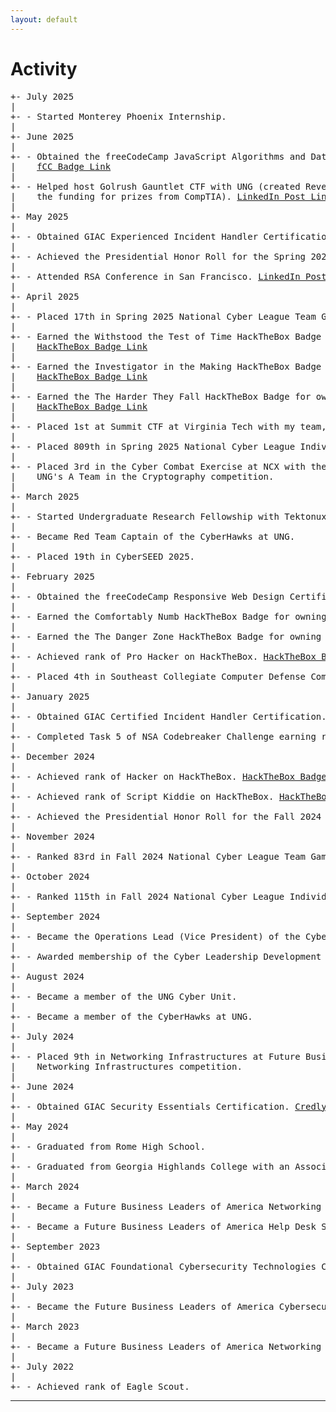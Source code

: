 ```yaml
---
layout: default
---
```


# Activity

<pre>
+- July 2025
|
+- - Started Monterey Phoenix Internship.
|
+- June 2025
|
+- - Obtained the freeCodeCamp JavaScript Algorithms and Data Structures Certification.
|    <a target="_blank" href="https://www.freecodecamp.org/certification/Hoshtoo/javascript-algorithms-and-data-structures-v8">fCC Badge Link</a>
|
+- - Helped host Golrush Gauntlet CTF with UNG (created Reverse Engineering Challenges and secured
|    the funding for prizes from CompTIA). <a target="_blank" href="https://www.linkedin.com/posts/stewart-cates_cybersecurity-ctf-cybercompetition-activity-7339529835993591808-rIQZ?utm_source=share&utm_medium=member_desktop&rcm=ACoAACvJmwQBKeZ3F4HnsiKpSYXLmNpPnOQGwcM">LinkedIn Post Link</a>
|
+- May 2025
|
+- - Obtained GIAC Experienced Incident Handler Certification. <a target="_blank" href="https://www.credly.com/badges/b52e47e2-ecbb-44a4-a45d-34cc9d627411/public_url">Credly Link</a>  <a target="_blank" href="https://www.linkedin.com/posts/stewart-cates_giac-experienced-incident-handler-certification-activity-7332613620553469952-b5mv?utm_source=share&utm_medium=member_desktop&rcm=ACoAACvJmwQBKeZ3F4HnsiKpSYXLmNpPnOQGwcM">LinkedIn Post Link</a>
|
+- - Achieved the Presidential Honor Roll for the Spring 2025 Semester at UNG. <a target="_blank" href="https://www.linkedin.com/posts/stewart-cates_stewart-cates-recognized-by-ung-president-activity-7330754838042931202-5oCv?utm_source=share&utm_medium=member_desktop&rcm=ACoAACvJmwQBKeZ3F4HnsiKpSYXLmNpPnOQGwcM">LinkedIn Post Link</a>
|
+- - Attended RSA Conference in San Francisco. <a target="_blank" href="https://www.linkedin.com/posts/stewart-cates_thrilled-to-have-represented-the-university-activity-7327569764585803776-DEh0?utm_source=share&utm_medium=member_desktop&rcm=ACoAACvJmwQBKeZ3F4HnsiKpSYXLmNpPnOQGwcM">LinkedIn Post Link</a>
|
+- April 2025
|
+- - Placed 17th in Spring 2025 National Cyber League Team Game. <a target="_blank" href="https://www.linkedin.com/posts/stewart-cates_a-couple-weekends-ago-i-had-the-pleasure-activity-7325720327760605185-JGqd?utm_source=share&utm_medium=member_desktop&rcm=ACoAACvJmwQBKeZ3F4HnsiKpSYXLmNpPnOQGwcM">LinkedIn Post Link</a>
|
+- - Earned the Withstood the Test of Time HackTheBox Badge for owning 50 machines.
|    <a target="_blank" href="https://www.hackthebox.com/achievement/badge/1986668/236">HackTheBox Badge Link</a>
|
+- - Earned the Investigator in the Making HackTheBox Badge for solving 5 sherlocks.
|    <a target="_blank" href="https://www.hackthebox.com/achievement/badge/1986668/242">HackTheBox Badge Link</a>
|
+- - Earned the The Harder They Fall HackTheBox Badge for owning 50 challenges.
|    <a target="_blank" href="https://www.hackthebox.com/achievement/badge/1986668/239">HackTheBox Badge Link</a>
|
+- - Placed 1st at Summit CTF at Virginia Tech with my team, "#?". <a target="_blank" href="https://www.linkedin.com/posts/stewart-cates_this-last-weekend-i-had-the-great-opportunity-activity-7318411392032595968-uXRl?utm_source=share&utm_medium=member_desktop&rcm=ACoAACvJmwQBKeZ3F4HnsiKpSYXLmNpPnOQGwcM">LinkedIn Post Link</a>
|
+- - Placed 809th in Spring 2025 National Cyber League Individual Game.
|
+- - Placed 3rd in the Cyber Combat Exercise at NCX with the NSA and served as Captain of
|    UNG's A Team in the Cryptography competition.
|
+- March 2025
|
+- - Started Undergraduate Research Fellowship with Tektonux LLC.
|
+- - Became Red Team Captain of the CyberHawks at UNG.
|
+- - Placed 19th in CyberSEED 2025.
|
+- February 2025
|
+- - Obtained the freeCodeCamp Responsive Web Design Certification. <a target="_blank" href="https://www.freecodecamp.org/certification/Hoshtoo/responsive-web-design">fCC Badge Link</a>
|
+- - Earned the Comfortably Numb HackTheBox Badge for owning 20 machines. <a target="_blank" href="https://www.hackthebox.com/achievement/badge/1986668/235">HackTheBox Badge Link</a>
|
+- - Earned the The Danger Zone HackTheBox Badge for owning 20 challenges. <a target="_blank" href="https://www.hackthebox.com/achievement/badge/1986668/238">HackTheBox Badge Link</a>
|
+- - Achieved rank of Pro Hacker on HackTheBox. <a target="_blank" href="https://www.hackthebox.com/achievement/badge/1986668/216">HackTheBox Badge Link</a>
|
+- - Placed 4th in Southeast Collegiate Computer Defense Competition Qualifiers.
|
+- January 2025
|
+- - Obtained GIAC Certified Incident Handler Certification. <a target="_blank" href="https://www.credly.com/badges/1145e17e-53e7-4923-83de-23fb9cff5266/public_url">Credly Link</a>  <a target="_blank" href="https://www.linkedin.com/posts/stewart-cates_thanks-to-funding-from-the-university-of-activity-7289718029175644160-to7p?utm_source=share&utm_medium=member_desktop&rcm=ACoAACvJmwQBKeZ3F4HnsiKpSYXLmNpPnOQGwcM">LinkedIn Post Link</a>
|
+- - Completed Task 5 of NSA Codebreaker Challenge earning rank of High Performer. <a target="_blank" href="https://www.linkedin.com/posts/stewart-cates_nsacodebreakerchallenge-cryptography-reverseengineering-activity-7289711186982387714-7JAK?utm_source=share&utm_medium=member_desktop&rcm=ACoAACvJmwQBKeZ3F4HnsiKpSYXLmNpPnOQGwcM">LinkedIn Post Link</a>
|
+- December 2024
|
+- - Achieved rank of Hacker on HackTheBox. <a target="_blank" href="https://www.hackthebox.com/achievement/badge/1986668/215">HackTheBox Badge Link</a>
|
+- - Achieved rank of Script Kiddie on HackTheBox. <a target="_blank" href="https://www.hackthebox.com/achievement/badge/1986668/214">HackTheBox Badge Link</a>
|
+- - Achieved the Presidential Honor Roll for the Fall 2024 Semester at UNG.
|
+- November 2024
|
+- - Ranked 83rd in Fall 2024 National Cyber League Team Game.
|
+- October 2024
|
+- - Ranked 115th in Fall 2024 National Cyber League Individual Game.
|
+- September 2024
|
+- - Became the Operations Lead (Vice President) of the CyberHawks at UNG.
|
+- - Awarded membership of the Cyber Leadership Development Program cohort at UNG.
|
+- August 2024
|
+- - Became a member of the UNG Cyber Unit.
|
+- - Became a member of the CyberHawks at UNG.
|
+- July 2024
|
+- - Placed 9th in Networking Infrastructures at Future Business Leaders of America
|    Networking Infrastructures competition.
|
+- June 2024
|
+- - Obtained GIAC Security Essentials Certification. <a target="_blank" href="https://www.credly.com/badges/7a3c0f48-1fbe-4256-b57e-d5d4dc828c7c/public_url">Credly Link</a>
|
+- May 2024
|
+- - Graduated from Rome High School.
|
+- - Graduated from Georgia Highlands College with an Associate's Degree in Computer Science.
|
+- March 2024
|
+- - Became a Future Business Leaders of America Networking Infrastructures State Winner.
|
+- - Became a Future Business Leaders of America Help Desk State Winner.
|
+- September 2023
|
+- - Obtained GIAC Foundational Cybersecurity Technologies Certification. <a target="_blank" href="https://www.credly.com/badges/7a3c0f48-1fbe-4256-b57e-d5d4dc828c7c/public_url">Credly Link</a>
|
+- July 2023
|
+- - Became the Future Business Leaders of America Cybersecurity National Champion.
|
+- March 2023
|
+- - Became a Future Business Leaders of America Networking Infrastructures State Winner.
|
+- July 2022
|
+- - Achieved rank of Eagle Scout.
</pre>

* * *
